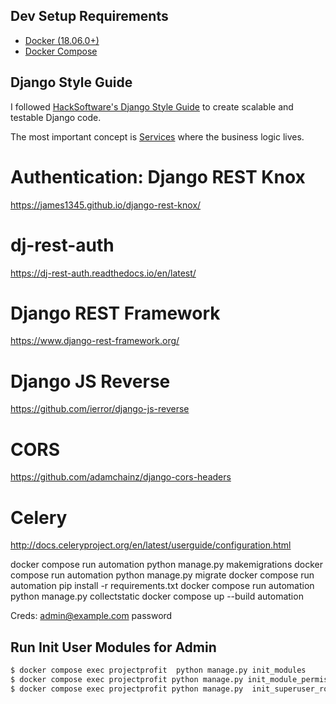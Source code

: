 ## Dev Setup Requirements

- [Docker (18.06.0+)](https://docs.docker.com/engine/install/)
- [Docker Compose](https://docs.docker.com/compose/install/)

## Django Style Guide

I followed [HackSoftware's Django Style Guide](https://github.com/HackSoftware/Django-Styleguide)
to create scalable and testable Django code.

The most important concept is [Services](https://github.com/HackSoftware/Django-Styleguide#services)
where the business logic lives.

# Authentication: Django REST Knox
https://james1345.github.io/django-rest-knox/

# dj-rest-auth
https://dj-rest-auth.readthedocs.io/en/latest/

# Django REST Framework
https://www.django-rest-framework.org/

# Django JS Reverse
https://github.com/ierror/django-js-reverse

# CORS
https://github.com/adamchainz/django-cors-headers

# Celery
http://docs.celeryproject.org/en/latest/userguide/configuration.html


docker compose run automation python manage.py makemigrations
docker compose run automation python manage.py migrate
docker compose run automation pip install -r requirements.txt
docker compose run automation python manage.py collectstatic
docker compose up --build automation


Creds:
admin@example.com
password

## Run Init User Modules for Admin
```bash
$ docker compose exec projectprofit  python manage.py init_modules
$ docker compose exec projectprofit python manage.py init_module_permissions
$ docker compose exec projectprofit python manage.py  init_superuser_role